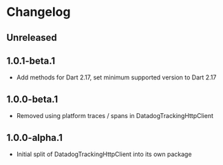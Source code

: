 # Changelog

## Unreleased

## 1.0.1-beta.1

* Add methods for Dart 2.17, set minimum supported version to Dart 2.17

## 1.0.0-beta.1

* Removed using platform traces / spans in DatadogTrackingHttpClient

## 1.0.0-alpha.1

* Initial split of DatadogTrackingHttpClient into its own package
